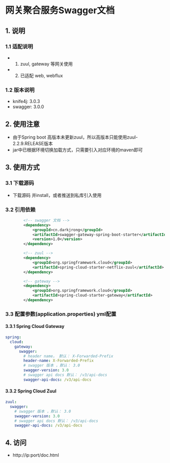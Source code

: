 # 网关聚合服务Swagger文档

## 1. 说明
### 1.1 适配说明
 - 1. zuul, gateway 等网关使用
 - 2. 已适配 web, webflux

### 1.2 版本说明
 - knife4j: 3.0.3
 - swagger: 3.0.0
 
## 2. 使用注意
 - 由于Spring boot 高版本未更新zuul，所以高版本只能使用zuul-2.2.9.RELEASE版本
 - jar中已根据环境切换加载方式，只需要引入对应环境的maven即可

## 3. 使用方式
### 3.1 下载源码 
 - 下载源码 并install，或者推送到私库引入使用
### 3.2 引用依赖
```xml
        <!-- swagger 文档 -->
        <dependency>
            <groupId>cn.darkjrong</groupId>
            <artifactId>swagger-gateway-spring-boot-starter</artifactId>
            <version>1.0</version>
        </dependency>    

        <!-- zuul -->
        <dependency>
            <groupId>org.springframework.cloud</groupId>
            <artifactId>spring-cloud-starter-netflix-zuul</artifactId>
        </dependency>   

        <!-- gateway -->
        <dependency>
            <groupId>org.springframework.cloud</groupId>
            <artifactId>spring-cloud-starter-gateway</artifactId>
        </dependency>
```

### 3.3 配置参数(application.properties) yml配置
#### 3.3.1 Spring Cloud Gateway
```yaml
spring:
  cloud:
    gateway:
      swagger:
        # header name， 默认： X-Forwarded-Prefix
        header-name: X-Forwarded-Prefix
        # swagger 版本 ，默认： 3.0
        swagger-version: 3.0
        # swagger api docs 默认： /v3/api-docs
        swagger-api-docs: /v3/api-docs
```
#### 3.3.2 Spring Cloud Zuul
```yaml
zuul:
  swagger:
    # swagger 版本 ，默认： 3.0
    swagger-version: 3.0
    # swagger api docs 默认： /v3/api-docs
    swagger-api-docs: /v3/api-docs
```

## 4. 访问
 - http://ip:port/doc.html








































